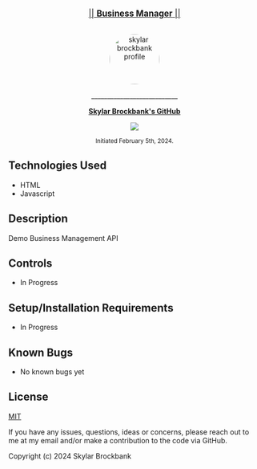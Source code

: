 <br>
<p align="center">
  <u><big>|| <b>Business Manager</b> ||</big></u>
</p>
<p align="center">
    <!-- Skylar Avatar/Logo -->
    <br>
    <a href="https://github.com/Skylar-Brockbank">
        <img src="https://avatars.githubusercontent.com/u/91647723?v=4" alt= "skylar brockbank profile" width="100" height="100" style="border-radius:50%">
    </a>
    <p align="center">
      ___________________________
    </p>
    <!-- GitHub Link -->
    <p align="center">
        <a href="https://github.com/Skylar-Brockbank">
            <strong>Skylar Brockbank's GitHub</strong>
        </a>
    </p>
    <p align="center">
        <a href="https://www.linkedin.com/in/skylar-brockbank/">
            <img src="https://img.shields.io/badge/-LinkedIn-black.svg?style=plastic&logo=linkedin&colorB=2867B2">
        </a>
    </p> 
    <!-- Project Shields -->    
</p>

<p align="center">
  <small>Initiated February 5th, 2024.</small>
</p>


## Technologies Used

* HTML
* Javascript

## Description

Demo Business Management API

## Controls
* In Progress

## Setup/Installation Requirements  

* In Progress

## Known Bugs

* No known bugs yet

## License

[MIT](https://opensource.org/licenses/MIT)

If you have any issues, questions, ideas or concerns, please reach out to me at my email and/or make a contribution to the code via GitHub.

Copyright (c) 2024 Skylar Brockbank